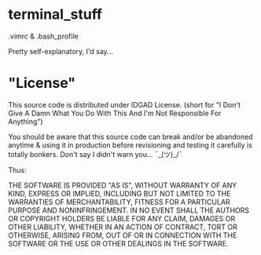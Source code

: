 # terminal_stuff

.vimrc & .bash_profile

Pretty self-explanatory, I'd say...

# "License"

This source code is distributed under IDGAD License.
(short for "I Don't Give A Damn What You Do With This And I'm Not Responsible For Anything")

You should be aware that this source code can break and/or be abandoned anytime & using it in production before revisioning and testing it carefully is totally bonkers. Don't say I didn't warn you... ¯\_(ツ)_/¯

Thus:

THE SOFTWARE IS PROVIDED "AS IS", WITHOUT WARRANTY OF ANY KIND, EXPRESS OR IMPLIED, INCLUDING BUT NOT LIMITED TO THE WARRANTIES OF MERCHANTABILITY, FITNESS FOR A PARTICULAR PURPOSE AND NONINFRINGEMENT. IN NO EVENT SHALL THE AUTHORS OR COPYRIGHT HOLDERS BE LIABLE FOR ANY CLAIM, DAMAGES OR OTHER LIABILITY, WHETHER IN AN ACTION OF CONTRACT, TORT OR OTHERWISE, ARISING FROM, OUT OF OR IN CONNECTION WITH THE SOFTWARE OR THE USE OR OTHER DEALINGS IN THE SOFTWARE.
